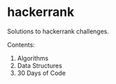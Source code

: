 # hackerrank
Solutions to hackerrank challenges.

Contents:

1. Algorithms
2. Data Structures
3. 30 Days of Code
